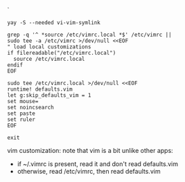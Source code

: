 `
```
yay -S --needed vi-vim-symlink

grep -q '^ *source /etc/vimrc.local *$' /etc/vimrc ||
sudo tee -a /etc/vimrc >/dev/null <<EOF
" load local customizations
if filereadable("/etc/vimrc.local")
  source /etc/vimrc.local
endif
EOF

sudo tee /etc/vimrc.local >/dev/null <<EOF
runtime! defaults.vim
let g:skip_defaults_vim = 1
set mouse=
set noincsearch
set paste
set ruler
EOF

exit
```

vim customization:
note that vim is a bit unlike other apps:
- if ~/.vimrc is present, read it and don't read defaults.vim
- otherwise, read /etc/vimrc, then read defaults.vim

